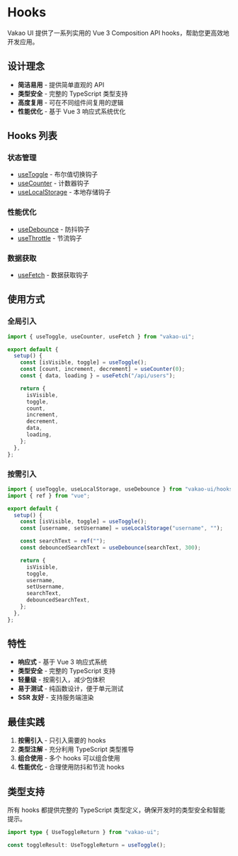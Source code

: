 # Hooks

Vakao UI 提供了一系列实用的 Vue 3 Composition API hooks，帮助您更高效地开发应用。

## 设计理念

- **简洁易用** - 提供简单直观的 API
- **类型安全** - 完整的 TypeScript 类型支持
- **高度复用** - 可在不同组件间复用的逻辑
- **性能优化** - 基于 Vue 3 响应式系统优化

## Hooks 列表

### 状态管理

- [useToggle](/hooks/use-toggle) - 布尔值切换钩子
- [useCounter](/hooks/use-counter) - 计数器钩子
- [useLocalStorage](/hooks/use-local-storage) - 本地存储钩子

### 性能优化

- [useDebounce](/hooks/use-debounce) - 防抖钩子
- [useThrottle](/hooks/use-throttle) - 节流钩子

### 数据获取

- [useFetch](/hooks/use-fetch) - 数据获取钩子

## 使用方式

### 全局引入

```ts
import { useToggle, useCounter, useFetch } from "vakao-ui";

export default {
  setup() {
    const [isVisible, toggle] = useToggle();
    const [count, increment, decrement] = useCounter(0);
    const { data, loading } = useFetch("/api/users");

    return {
      isVisible,
      toggle,
      count,
      increment,
      decrement,
      data,
      loading,
    };
  },
};
```

### 按需引入

```ts
import { useToggle, useLocalStorage, useDebounce } from "vakao-ui/hooks";
import { ref } from "vue";

export default {
  setup() {
    const [isVisible, toggle] = useToggle();
    const [username, setUsername] = useLocalStorage("username", "");

    const searchText = ref("");
    const debouncedSearchText = useDebounce(searchText, 300);

    return {
      isVisible,
      toggle,
      username,
      setUsername,
      searchText,
      debouncedSearchText,
    };
  },
};
```

## 特性

- **响应式** - 基于 Vue 3 响应式系统
- **类型安全** - 完整的 TypeScript 支持
- **轻量级** - 按需引入，减少包体积
- **易于测试** - 纯函数设计，便于单元测试
- **SSR 友好** - 支持服务端渲染

## 最佳实践

1. **按需引入** - 只引入需要的 hooks
2. **类型注解** - 充分利用 TypeScript 类型推导
3. **组合使用** - 多个 hooks 可以组合使用
4. **性能优化** - 合理使用防抖和节流 hooks

## 类型支持

所有 hooks 都提供完整的 TypeScript 类型定义，确保开发时的类型安全和智能提示。

```ts
import type { UseToggleReturn } from "vakao-ui";

const toggleResult: UseToggleReturn = useToggle();
```
